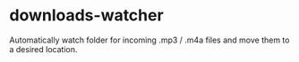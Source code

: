 # downloads-watcher
Automatically watch folder for incoming .mp3 / .m4a files and move them to a desired location.
